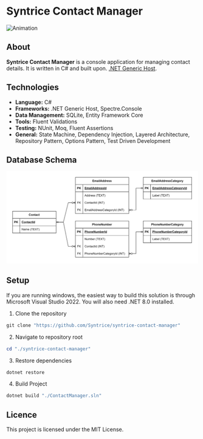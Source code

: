 # Syntrice Contact Manager

![Animation](https://github.com/user-attachments/assets/333e2d9e-f159-435f-a62c-5497325c7799)

## About

**Syntrice Contact Manager** is a console application for managing contact
details. It is written in C# and built upon.
[.NET Generic Host](https://learn.microsoft.com/en-us/dotnet/core/extensions/generic-host?tabs=appbuilder).

## Technologies

- **Language:** C#
- **Frameworks:** .NET Generic Host, Spectre.Console
- **Data Management:** SQLite, Entity Framework Core
- **Tools:** Fluent Validations
- **Testing:** NUnit, Moq, Fluent Assertions
- **General:** State Machine, Dependency Injection, Layered Architecture,
    Repository Pattern, Options Pattern, Test Driven Development 

## Database Schema

![alt text](Resources/entity_relationship_diagram.drawio.svg)

## Setup

If you are running windows, the easiest way to build this solution is through Microsoft Visual Studio 2022. You will also need .NET 8.0 installed.

1. Clone the repository

```powershell
git clone "https://github.com/Syntrice/syntrice-contact-manager"
```

2. Navigate to repository root

```powershell
cd "./syntrice-contact-manager"
```

3. Restore dependencies

```powershell
dotnet restore
```

4. Build Project

```powershell
dotnet build "./ContactManager.sln"
```

## Licence


This project is licensed under the MIT License.
